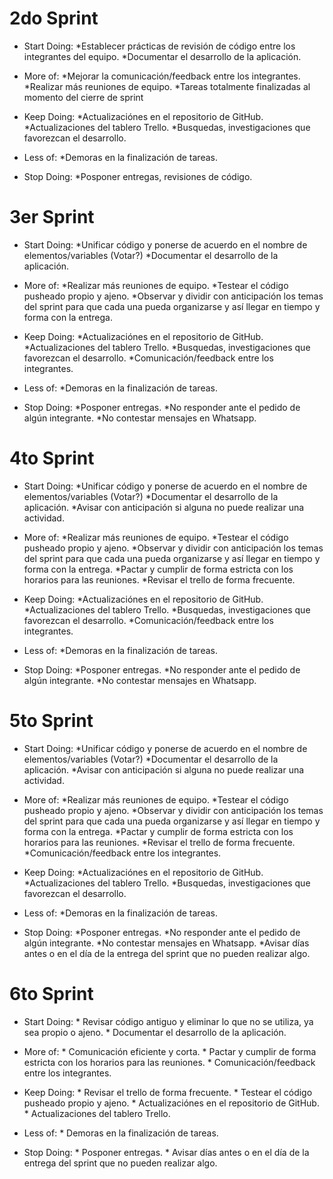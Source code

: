 # 2do Sprint

- Start Doing:
        *Establecer prácticas de revisión de código entre los integrantes del equipo.
        *Documentar el desarrollo de la aplicación.
          
- More of:
        *Mejorar la comunicación/feedback entre los integrantes.
        *Realizar más reuniones de equipo.
        *Tareas totalmente finalizadas al momento del cierre de sprint
  
- Keep Doing:
        *Actualizaciónes en el repositorio de GitHub.
        *Actualizaciones del tablero Trello.
        *Busquedas, investigaciones que favorezcan el desarrollo.
  
- Less of:
        *Demoras en la finalización de tareas.
  
- Stop Doing:
        *Posponer entregas, revisiones de código.



# 3er Sprint

- Start Doing:
        *Unificar código y ponerse de acuerdo en el nombre de elementos/variables (Votar?)
        *Documentar el desarrollo de la aplicación.
          
- More of:
        *Realizar más reuniones de equipo.
        *Testear el código pusheado propio y ajeno.
        *Observar y dividir con anticipación los temas del sprint para que cada una pueda organizarse y así llegar en tiempo y forma con la entrega.
  
- Keep Doing:
        *Actualizaciónes en el repositorio de GitHub.
        *Actualizaciones del tablero Trello.
        *Busquedas, investigaciones que favorezcan el desarrollo.
        *Comunicación/feedback entre los integrantes.
  
- Less of:
        *Demoras en la finalización de tareas.
  
- Stop Doing:
        *Posponer entregas.
        *No responder ante el pedido de algún integrante.
        *No contestar mensajes en Whatsapp.

# 4to Sprint

- Start Doing:
        *Unificar código y ponerse de acuerdo en el nombre de elementos/variables (Votar?)
        *Documentar el desarrollo de la aplicación.
        *Avisar con anticipación si alguna no puede realizar una actividad.
          
- More of:
        *Realizar más reuniones de equipo.
        *Testear el código pusheado propio y ajeno.
        *Observar y dividir con anticipación los temas del sprint para que cada una pueda organizarse y así llegar en tiempo y forma con la entrega.
        *Pactar y cumplir de forma estricta con los horarios para las reuniones.
        *Revisar el trello de forma frecuente.
  
- Keep Doing:
        *Actualizaciónes en el repositorio de GitHub.
        *Actualizaciones del tablero Trello.
        *Busquedas, investigaciones que favorezcan el desarrollo.
        *Comunicación/feedback entre los integrantes.
  
- Less of:
        *Demoras en la finalización de tareas.
  
- Stop Doing:
        *Posponer entregas.
        *No responder ante el pedido de algún integrante.
        *No contestar mensajes en Whatsapp.

# 5to Sprint

- Start Doing:
        *Unificar código y ponerse de acuerdo en el nombre de elementos/variables (Votar?)
        *Documentar el desarrollo de la aplicación.
        *Avisar con anticipación si alguna no puede realizar una actividad.
          
- More of:
        *Realizar más reuniones de equipo.
        *Testear el código pusheado propio y ajeno.
        *Observar y dividir con anticipación los temas del sprint para que cada una pueda organizarse y así llegar en tiempo y forma con la entrega.
        *Pactar y cumplir de forma estricta con los horarios para las reuniones.
        *Revisar el trello de forma frecuente.
        *Comunicación/feedback entre los integrantes.
  
- Keep Doing:
        *Actualizaciónes en el repositorio de GitHub.
        *Actualizaciones del tablero Trello.
        *Busquedas, investigaciones que favorezcan el desarrollo.
  
- Less of:
        *Demoras en la finalización de tareas.
  
- Stop Doing:
        *Posponer entregas.
        *No responder ante el pedido de algún integrante.
        *No contestar mensajes en Whatsapp.
        *Avisar días antes o en el día de la entrega del sprint que no pueden realizar algo.


# 6to Sprint
- Start Doing:
        * Revisar código antiguo y eliminar lo que no se utiliza, ya sea propio o ajeno.
        * Documentar el desarrollo de la aplicación.
          
- More of:
        * Comunicación eficiente y corta.
        * Pactar y cumplir de forma estricta con los horarios para las reuniones.
        * Comunicación/feedback entre los integrantes.
  
- Keep Doing:
        * Revisar el trello de forma frecuente.
        * Testear el código pusheado propio y ajeno.
        * Actualizaciónes en el repositorio de GitHub.
        * Actualizaciones del tablero Trello.
  
- Less of:
        * Demoras en la finalización de tareas.
  
- Stop Doing:
        * Posponer entregas.
        * Avisar días antes o en el día de la entrega del sprint que no pueden realizar algo.
